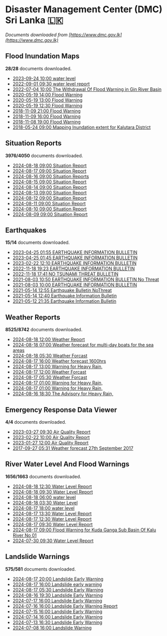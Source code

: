 # Disaster Management Center (DMC) Sri Lanka :sri_lanka:

*Documents downloaded from [https://www.dmc.gov.lk](https://www.dmc.gov.lk)*

## Flood Inundation Maps

**28/28** documents downloaded.

* [2023-09-24 10:00 water level](data/flood-inundation-maps/20230924.1000.water-level.pdf)
* [2022-09-01 09:30 water level report](data/flood-inundation-maps/20220901.0930.water-level-report.pdf)
* [2022-07-04 10:00 The Withdrawal Of Flood Warning in Gin River Basin](data/flood-inundation-maps/20220704.1000.the-withdrawal-of-flood-warning-in-gin-river-basin.pdf)
* [2020-05-19 14:00 Flood Warning](data/flood-inundation-maps/20200519.1400.flood-warning.pdf)
* [2020-05-19 13:00 Flood Warning](data/flood-inundation-maps/20200519.1300.flood-warning.pdf)
* [2020-05-19 12:30 Flood Warning](data/flood-inundation-maps/20200519.1230.flood-warning.pdf)
* [2018-11-09 21:00 Flood Warning](data/flood-inundation-maps/20181109.2100.flood-warning.PDF)
* [2018-11-09 16:00 Flood Warning](data/flood-inundation-maps/20181109.1600.flood-warning.PDF)
* [2018-11-08 19:00 Flood Warning](data/flood-inundation-maps/20181108.1900.flood-warning.PDF)
* [2018-05-24 09:00 Mapping Inundation extent for Kalutara District](data/flood-inundation-maps/20180524.0900.mapping-inundation-extent-for-kalutara-district.pdf)

## Situation Reports

**3976/4050** documents downloaded.

* [2024-08-18 09:00 Situation Report](data/situation-reports/20240818.0900.situation-report.pdf)
* [2024-08-17 09:00 Situation Report](data/situation-reports/20240817.0900.situation-report.pdf)
* [2024-08-16 09:00 Situation Reports](data/situation-reports/20240816.0900.situation-reports.pdf)
* [2024-08-15 09:00 Situation Report](data/situation-reports/20240815.0900.situation-report.pdf)
* [2024-08-14 09:00 Situation Report](data/situation-reports/20240814.0900.situation-report.pdf)
* [2024-08-13 09:00 Situation Report](data/situation-reports/20240813.0900.situation-report.pdf)
* [2024-08-12 09:00 Situation Report](data/situation-reports/20240812.0900.situation-report.pdf)
* [2024-08-11 09:00 Situation Report](data/situation-reports/20240811.0900.situation-report.pdf)
* [2024-08-10 09:00 Situation Report](data/situation-reports/20240810.0900.situation-report.pdf)
* [2024-08-09 09:00 Situation Report](data/situation-reports/20240809.0900.situation-report.pdf)

## Earthquakes

**15/14** documents downloaded.

* [2023-04-25 01:55 EARTHQUAKE INFORMATION BULLETIN](data/earthquakes/20230425.0155.earthquake-information-bulletin.pdf)
* [2023-04-25 01:45 EARTHQUAKE INFORMATION BULLETIN](data/earthquakes/20230425.0145.earthquake-information-bulletin.pdf)
* [2023-02-22 12:10 EARTHQUAKE INFORMATION BULLETIN](data/earthquakes/20230222.1210.earthquake-information-bulletin.pdf)
* [2022-11-18 19:23 EARTHQUAKE INFORMATION BULLETIN](data/earthquakes/20221118.1923.earthquake-information-bulletin.pdf)
* [2022-11-18 17:41 NO TSUNAMI THREAT BULLETIN](data/earthquakes/20221118.1741.no-tsunami-threat-bulletin.pdf)
* [2021-08-03 10:50 EARTHQUAKE INFORMATION BULLETIN No Threat](data/earthquakes/20210803.1050.earthquake-information-bulletin-no-threat.pdf)
* [2021-08-03 10:00 EARTHQUAKE INFORMATION BULLETIN](data/earthquakes/20210803.1000.earthquake-information-bulletin.pdf)
* [2021-05-14 12:55 Earthquake Bulletin NoThreat](data/earthquakes/20210514.1255.earthquake-bulletin-nothreat.pdf)
* [2021-05-14 12:40 Earthquake Information Bulletin](data/earthquakes/20210514.1240.earthquake-information-bulletin.pdf)
* [2021-05-12 21:35 Earthquake Information Bulletin](data/earthquakes/20210512.2135.earthquake-information-bulletin.pdf)

## Weather Reports

**8525/8742** documents downloaded.

* [2024-08-18 12:00 Weather Report](data/weather-reports/20240818.1200.weather-report.pdf)
* [2024-08-18 07:00 Weather forecast for multi-day boats for the sea areas](data/weather-reports/20240818.0700.weather-forecast-for-multiday-boats-for-the-sea-areas.pdf)
* [2024-08-18 05:30 Weather Forcast](data/weather-reports/20240818.0530.weather-forcast.pdf)
* [2024-08-17 16:00 Weather forecast 1600hrs](data/weather-reports/20240817.1600.weather-forecast-1600hrs.pdf)
* [2024-08-17 13:00 Warning for Heavy Rain,](data/weather-reports/20240817.1300.warning-for-heavy-rain.pdf)
* [2024-08-17 12:00 Weather Forcast](data/weather-reports/20240817.1200.weather-forcast.pdf)
* [2024-08-17 05:30 Weather Forcast](data/weather-reports/20240817.0530.weather-forcast.pdf)
* [2024-08-17 01:00 Warning for Heavy Rain,](data/weather-reports/20240817.0100.warning-for-heavy-rain.pdf)
* [2024-08-17 01:00 Warning for Heavy Rain,](data/weather-reports/20240817.0100.warning-for-heavy-rain.pdf)
* [2024-08-16 18:30 The Advisory for Heavy Rain,](data/weather-reports/20240816.1830.the-advisory-for-heavy-rain.pdf)

## Emergency Response Data Viewer

**4/4** documents downloaded.

* [2023-03-27 09:30 Air Quality Report](data/emergency-response-data-viewer/20230327.0930.air-quality-report.pdf)
* [2023-02-22 10:00 Air Quality Report](data/emergency-response-data-viewer/20230222.1000.air-quality-report.pdf)
* [2023-01-27 12:00 Air Quality Report](data/emergency-response-data-viewer/20230127.1200.air-quality-report.pdf)
* [2017-09-27 05:31 Weather forecast 27th September 2017](data/emergency-response-data-viewer/20170927.0531.weather-forecast-27th-september-2017.pdf)

## River Water Level And Flood Warnings

**1656/1663** documents downloaded.

* [2024-08-18 12:30 Water Level Report](data/river-water-level-and-flood-warnings/20240818.1230.water-level-report.jpg)
* [2024-08-18 09:30 Water Level Report](data/river-water-level-and-flood-warnings/20240818.0930.water-level-report.jpg)
* [2024-08-18 06:00 water level](data/river-water-level-and-flood-warnings/20240818.0600.water-level.jpg)
* [2024-08-18 03:30 Water Level](data/river-water-level-and-flood-warnings/20240818.0330.water-level.jpg)
* [2024-08-17 18:00 water level](data/river-water-level-and-flood-warnings/20240817.1800.water-level.jpg)
* [2024-08-17 13:30 Water Level Report](data/river-water-level-and-flood-warnings/20240817.1330.water-level-report.pdf)
* [2024-08-17 12:30 Water Level Report](data/river-water-level-and-flood-warnings/20240817.1230.water-level-report.pdf)
* [2024-08-17 09:30 Water Level Report](data/river-water-level-and-flood-warnings/20240817.0930.water-level-report.pdf)
* [2024-08-17 09:00 Flood Warning for Kuda Ganga Sub Basin Of Kalu River  No 01](data/river-water-level-and-flood-warnings/20240817.0900.flood-warning-for-kuda-ganga-sub-basin-of-kalu-river-no-01.pdf)
* [2024-07-30 09:30 Water Level Report](data/river-water-level-and-flood-warnings/20240730.0930.water-level-report.pdf)

## Landslide Warnings

**575/581** documents downloaded.

* [2024-08-17 20:00 Landslide Early Warning](data/landslide-warnings/20240817.2000.landslide-early-warning.pdf)
* [2024-08-17 16:00 Landslide early warning](data/landslide-warnings/20240817.1600.landslide-early-warning.pdf)
* [2024-08-17 05:30 Landslide Early Warning](data/landslide-warnings/20240817.0530.landslide-early-warning.pdf)
* [2024-08-16 19:30 Landslide Early Warning](data/landslide-warnings/20240816.1930.landslide-early-warning.pdf)
* [2024-07-17 16:00 Landslide Early Warning](data/landslide-warnings/20240717.1600.landslide-early-warning.pdf)
* [2024-07-16 16:00 Landslide Early Warning Report](data/landslide-warnings/20240716.1600.landslide-early-warning-report.pdf)
* [2024-07-15 16:00 Landslide Early Warning](data/landslide-warnings/20240715.1600.landslide-early-warning.pdf)
* [2024-07-14 16:00 Landslide Early Warning](data/landslide-warnings/20240714.1600.landslide-early-warning.pdf)
* [2024-07-13 16:30 Landslide Early Warning](data/landslide-warnings/20240713.1630.landslide-early-warning.pdf)
* [2024-07-08 16:00 Landslide Warning](data/landslide-warnings/20240708.1600.landslide-warning.pdf)
